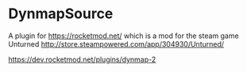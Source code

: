 # DynmapSource
A plugin for https://rocketmod.net/ which is a mod for the steam game Unturned http://store.steampowered.com/app/304930/Unturned/


https://dev.rocketmod.net/plugins/dynmap-2
